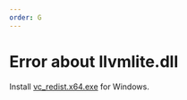 ```yaml
---
order: G
---
```


# Error about llvmlite.dll

Install [vc_redist.x64.exe](https://aka.ms/vs/17/release/vc_redist.x64.exe) for Windows.


